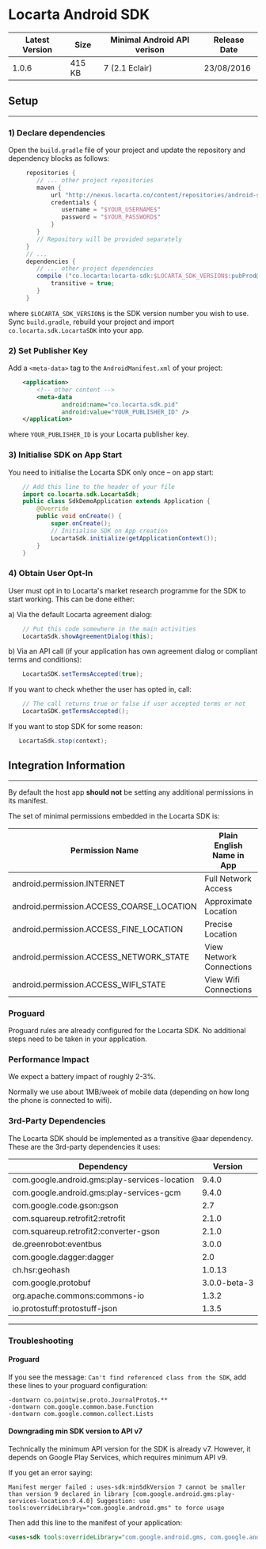 # Locarta Android SDK

| Latest Version | Size | Minimal Android API verison | Release Date
| ------------- |  ------------- | -------------  | ------------- 
| 1.0.6 | 415 KB| 7 (2.1  Eclair) |23/08/2016

## Setup
------

### 1) Declare dependencies

Open the `build.gradle` file of your project and update the repository and dependency blocks as follows:
```gradle
     repositories {
        // ... other project repositories
        maven { 
            url "http://nexus.locarta.co/content/repositories/android-sdk/"
            credentials {
               username = "$YOUR_USERNAME$"
               password = "$YOUR_PASSWORD$"
            }
        }
        // Repository will be provided separately 
     }
     // ...
 	 dependencies {
        // ... other project dependencies
        compile ("co.locarta:locarta-sdk:$LOCARTA_SDK_VERSION$:pubProd@aar") {
            transitive = true;
        }
     }
```     

where `$LOCARTA_SDK_VERSION$` is the SDK version number you wish to use.
Sync `build.gradle`, rebuild your project and import `co.locarta.sdk.LocartaSDK` into your app.

### 2) Set Publisher Key

Add a `<meta-data>` tag to the `AndroidManifest.xml` of your project:
```xml
    <application>
        <!-- other content -->
        <meta-data 
               android:name="co.locarta.sdk.pid" 
               android:value="YOUR_PUBLISHER_ID" />        
    </application>
```
where `YOUR_PUBLISHER_ID` is your Locarta publisher key.

### 3) Initialise SDK on App Start

You need to initialise the Locarta SDK only once – on app start:
``` java
    // Add this line to the header of your file
    import co.locarta.sdk.LocartaSdk;
    public class SdkDemoApplication extends Application {
        @Override
        public void onCreate() {
            super.onCreate();
            // Initialise SDK on App creation
            LocartaSdk.initialize(getApplicationContext());
        }
    }
```

### 4) Obtain User Opt-In

User must opt in to Locarta's market research programme for the SDK to start working. This can be done either:

a) Via the default Locarta agreement dialog:
```java
    // Put this code somewhere in the main activities
    LocartaSdk.showAgreementDialog(this);
```    
b) Via an API call (if your application has own agreement dialog or compliant terms and conditions):
``` java
    LocartaSDK.setTermsAccepted(true);
```    
    
If you want to check whether the user has opted in, call:
``` java
    // The call returns true or false if user accepted terms or not
    LocartaSDK.getTermsAccepted();        
```

If you want to stop SDK for some reason:
```java
   LocartaSdk.stop(context);
```

## Integration Information 

------

By default the host app __should not__ be setting any additional permissions in its manifest.

The set of minimal permissions embedded in the Locarta SDK is:

| Permission Name | Plain English Name in App | Plain German Name in App
| ------------- | ------------- | ------------- 
|android.permission.INTERNET | Full Network Access | Zugriff auf alle Netzwerke
|android.permission.ACCESS_COARSE_LOCATION| Approximate Location| Ungefährer Standort 
|android.permission.ACCESS_FINE_LOCATION| Precise Location| Genauer Standort 
|android.permission.ACCESS_NETWORK_STATE | View Network Connections| Netzwerkverbindungen abrufen
|android.permission.ACCESS_WIFI_STATE | View Wifi Connections | WLAN-Verbindungen abrufen


### Proguard

Proguard rules are already configured for the Locarta SDK. No additional steps need to be taken in your application.

### Performance Impact

We expect a battery impact of roughly 2-3%.

Normally we use about 1MB/week of mobile data (depending on how long the phone is connected to wifi).

### 3rd-Party Dependencies 

The Locarta SDK should be implemented as a transitive @aar dependency. These are the 3rd-party dependencies it uses:

| Dependency | Version
| ------------- |  -------------
|com.google.android.gms:play-services-location | 9.4.0
|com.google.android.gms:play-services-gcm | 9.4.0
|com.google.code.gson:gson | 2.7
|com.squareup.retrofit2:retrofit| 2.1.0
|com.squareup.retrofit2:converter-gson | 2.1.0
|de.greenrobot:eventbus| 3.0.0
|com.google.dagger:dagger| 2.0
|ch.hsr:geohash| 1.0.13
|com.google.protobuf|3.0.0-beta-3
|org.apache.commons:commons-io|1.3.2
|io.protostuff:protostuff-json|1.3.5

------

### Troubleshooting

#### Proguard 

If you see the message: `Can't find referenced class from the SDK`, add these lines to your proguard configuration: 

```
-dontwarn co.pointwise.proto.JournalProto$.**
-dontwarn com.google.common.base.Function
-dontwarn com.google.common.collect.Lists
```


#### Downgrading min SDK version to API v7

Technically the minimum API version for the SDK is already v7. However, it depends on Google Play Services, which requires minimum API v9. 

If you get an error saying: 
```
Manifest merger failed : uses-sdk:minSdkVersion 7 cannot be smaller than version 9 declared in library [com.google.android.gms:play-services-location:9.4.0] Suggestion: use tools:overrideLibrary="com.google.android.gms" to force usage
```

Then add this line to the manifest of your application: 

```xml
<uses-sdk tools:overrideLibrary="com.google.android.gms, com.google.android.gms.base, com.google.android.gms.tasks, com.google.android.gms.gcm, com.google.android.gms.iid"/>
```


